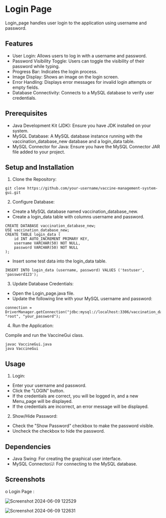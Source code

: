 # Login Page


Login_page handles user login to the application using username and password.




## Features 

- User Login: Allows users to log in with a username and password.
- Password Visibility Toggle: Users can toggle the visibility of their password while typing.
- Progress Bar: Indicates the login process.
- Image Display: Shows an image on the login screen.
- Error Handling: Displays error messages for invalid login attempts or empty fields.
- Database Connectivity: Connects to a MySQL database to verify user credentials.
## Prerequisites
- Java Development Kit (JDK): Ensure you have JDK installed on your system.
- MySQL Database: A MySQL database instance running with the vaccination_database_new database and a login_data table.
- MySQL Connector for Java: Ensure you have the MySQL Connector JAR file added to your project.
## Setup and Installation
1. Clone the Repository:
```
git clone https://github.com/your-username/vaccine-management-system-gui.git
```
2. Configure Database:

- Create a MySQL database named vaccination_database_new.
- Create a login_data table with columns username and password.
```
CREATE DATABASE vaccination_database_new;
USE vaccination_database_new;
CREATE TABLE login_data (
    id INT AUTO_INCREMENT PRIMARY KEY,
    username VARCHAR(50) NOT NULL,
    password VARCHAR(50) NOT NULL
);
```
- Insert some test data into the login_data table.
```
INSERT INTO login_data (username, password) VALUES ('testuser', 'password123');
```
3. Update Database Credentials:

- Open the Login_page.java file.
- Update the following line with your MySQL username and password:
```
connection = DriverManager.getConnection("jdbc:mysql://localhost:3306/vaccination_database_new", "root", "your_password");
```
4. Run the Application:

Compile and run the VaccineGui class.
```
javac VaccineGui.java
java VaccineGui
```
## Usage
1. Login:

- Enter your username and password.
- Click the "LOGIN" button.
- If the credentials are correct, you will be logged in, and a new Menu_page will be displayed.
- If the credentials are incorrect, an error message will be displayed.
2. Show/Hide Password:

- Check the "Show Password" checkbox to make the password visible.
- Uncheck the checkbox to hide the password.

## Dependencies
- Java Swing: For creating the graphical user interface.
- MySQL Connector/J: For connecting to the MySQL database.
## Screenshots
o Login Page :


![Screenshot 2024-06-09 122529](https://github.com/java-developer-payal/Vaccination-Management-System-GUI-/assets/144053983/ce15ad4d-6521-4531-8dd3-3a04020af52e)


![Screenshot 2024-06-09 122631](https://github.com/java-developer-payal/Vaccination-Management-System-GUI-/assets/144053983/d18aa726-72c1-42bf-b7b3-6850a51b5b15)
